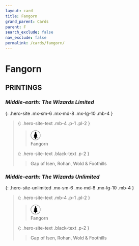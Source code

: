 ```yaml
---
layout: card
title: Fangorn
grand_parent: Cards
parent: F
search_exclude: false
nav_exclude: false
permalink: /cards/fangorn/
---
```


# Fangorn


## PRINTINGS


### _Middle-earth: The Wizards Limited_

{: .hero-site .mx-sm-6 .mx-md-8 .mx-lg-10 .mb-4 }
> {: .hero-site-text .mb-4 .p-1 .pl-2 }
> > <div class="card-mp"><img src="/assets/images/wilderness.svg"></div>
> > <div class="character-card-name">Fangorn</div>
>
> {: .hero-site-text .black-text .p-2 }
> > Gap of Isen, Rohan, Wold & Foothills 
> 

### _Middle-earth: The Wizards Unlimited_

{: .hero-site-unlimited .mx-sm-6 .mx-md-8 .mx-lg-10 .mb-4 }
> {: .hero-site-text .mb-4 .p-1 .pl-2 }
> > <div class="card-mp"><img src="/assets/images/wilderness.svg"></div>
> > <div class="character-card-name">Fangorn</div>
>
> {: .hero-site-text .black-text .p-2 }
> > Gap of Isen, Rohan, Wold & Foothills 
> 
